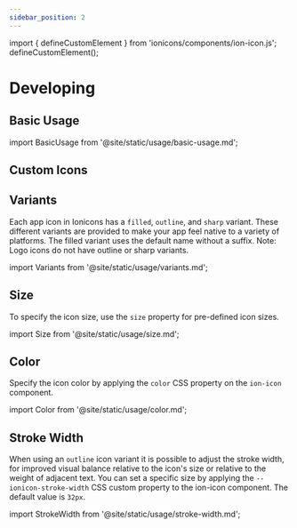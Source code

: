 ```yaml
---
sidebar_position: 2
---
```


import { defineCustomElement } from 'ionicons/components/ion-icon.js';
defineCustomElement();

# Developing

## Basic Usage

import BasicUsage from '@site/static/usage/basic-usage.md';

<BasicUsage />

## Custom Icons

## Variants

Each app icon in Ionicons has a `filled`, `outline`, and `sharp` variant. These different variants are provided to make your app feel native to a variety of platforms. The filled variant uses the default name without a suffix. Note: Logo icons do not have outline or sharp variants.

import Variants from '@site/static/usage/variants.md';

<Variants />

## Size

To specify the icon size, use the `size` property for pre-defined icon sizes.

import Size from '@site/static/usage/size.md';

<Size />

## Color

Specify the icon color by applying the `color` CSS property on the `ion-icon` component.

import Color from '@site/static/usage/color.md';

<Color />

## Stroke Width

When using an `outline` icon variant it is possible to adjust the stroke width, for improved visual balance relative to the icon's size or relative to the weight of adjacent text. You can set a specific size by applying the `--ionicon-stroke-width` CSS custom property to the ion-icon component. The default value is `32px`.

import StrokeWidth from '@site/static/usage/stroke-width.md';

<StrokeWidth />
